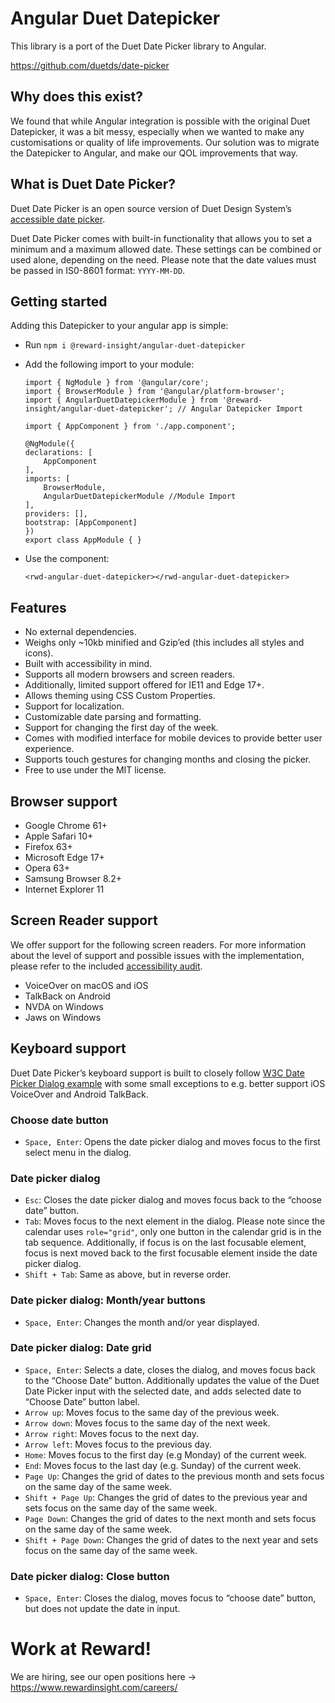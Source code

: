 # Angular Duet Datepicker

This library is a port of the Duet Date Picker library to Angular.

https://github.com/duetds/date-picker


## Why does this exist?

We found that while Angular integration is possible with the original Duet Datepicker, it was a bit messy, especially when we wanted to make any customisations or quality of life improvements. Our solution was to migrate the Datepicker to Angular, and make our QOL improvements that way.

## What is Duet Date Picker?

Duet Date Picker is an open source version of Duet Design System’s [accessible date picker](https://www.duetds.com/components/date-picker/).

Duet Date Picker comes with built-in functionality that allows you to set a minimum and a maximum allowed date. These settings can be combined or used alone, depending on the need. Please note that the date values must be passed in IS0-8601 format: `YYYY-MM-DD`.

## Getting started

Adding this Datepicker to your angular app is simple:

* Run `npm i @reward-insight/angular-duet-datepicker`
* Add the following import to your module:

      import { NgModule } from '@angular/core';
      import { BrowserModule } from '@angular/platform-browser';
      import { AngularDuetDatepickerModule } from '@reward-insight/angular-duet-datepicker'; // Angular Datepicker Import

      import { AppComponent } from './app.component';

      @NgModule({
      declarations: [
          AppComponent
      ],
      imports: [
          BrowserModule,
          AngularDuetDatepickerModule //Module Import
      ],
      providers: [],
      bootstrap: [AppComponent]
      })
      export class AppModule { }

* Use the component:

      <rwd-angular-duet-datepicker></rwd-angular-duet-datepicker>

## Features

- No external dependencies.
- Weighs only ~10kb minified and Gzip’ed (this includes all styles and icons).
- Built with accessibility in mind.
- Supports all modern browsers and screen readers.
- Additionally, limited support offered for IE11 and Edge 17+.
- Allows theming using CSS Custom Properties.
- Support for localization.
- Customizable date parsing and formatting.
- Support for changing the first day of the week.
- Comes with modified interface for mobile devices to provide better user experience.
- Supports touch gestures for changing months and closing the picker.
- Free to use under the MIT license.

## Browser support

- Google Chrome 61+
- Apple Safari 10+
- Firefox 63+
- Microsoft Edge 17+
- Opera 63+
- Samsung Browser 8.2+
- Internet Explorer 11

## Screen Reader support

We offer support for the following screen readers. For more information about the level of support and possible issues with the implementation, please refer to the included [accessibility audit](https://github.com/duetds/date-picker/blob/master/accessibility-audit.pdf).

- VoiceOver on macOS and iOS
- TalkBack on Android
- NVDA on Windows
- Jaws on Windows

## Keyboard support

Duet Date Picker’s keyboard support is built to closely follow [W3C Date Picker Dialog example](https://www.w3.org/TR/wai-aria-practices/examples/dialog-modal/datepicker-dialog.html) with some small exceptions to e.g. better support iOS VoiceOver and Android TalkBack.

### Choose date button

- `Space, Enter`: Opens the date picker dialog and moves focus to the first select menu in the dialog.

### Date picker dialog

- `Esc`: Closes the date picker dialog and moves focus back to the “choose date” button.
- `Tab`: Moves focus to the next element in the dialog. Please note since the calendar uses `role="grid"`, only one button in the calendar grid is in the tab sequence. Additionally, if focus is on the last focusable element, focus is next moved back to the first focusable element inside the date picker dialog.
- `Shift + Tab`: Same as above, but in reverse order.

### Date picker dialog: Month/year buttons

- `Space, Enter`: Changes the month and/or year displayed.

### Date picker dialog: Date grid

- `Space, Enter`: Selects a date, closes the dialog, and moves focus back to the “Choose Date” button. Additionally updates the value of the Duet Date Picker input with the selected date, and adds selected date to “Choose Date” button label.
- `Arrow up`: Moves focus to the same day of the previous week.
- `Arrow down`: Moves focus to the same day of the next week.
- `Arrow right`: Moves focus to the next day.
- `Arrow left`: Moves focus to the previous day.
- `Home`: Moves focus to the first day (e.g Monday) of the current week.
- `End`: Moves focus to the last day (e.g. Sunday) of the current week.
- `Page Up`: Changes the grid of dates to the previous month and sets focus on the same day of the same week.
- `Shift + Page Up`: Changes the grid of dates to the previous year and sets focus on the same day of the same week.
- `Page Down`: Changes the grid of dates to the next month and sets focus on the same day of the same week.
- `Shift + Page Down`: Changes the grid of dates to the next year and sets focus on the same day of the same week.

### Date picker dialog: Close button

- `Space, Enter`:  Closes the dialog, moves focus to “choose date” button, but does not update the date in input.

# Work at Reward!

We are hiring, see our open positions here -> https://www.rewardinsight.com/careers/

